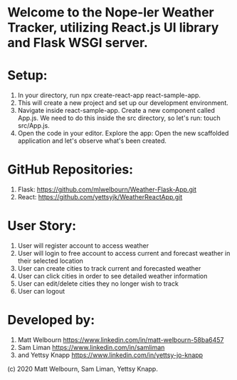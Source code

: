 # Welcome to the Nope-ler Weather Tracker, utilizing React.js UI library and Flask WSGI server. 

# Setup:
1. In your directory, run npx create-react-app react-sample-app.
2. This will create a new project and set up our development environment. 
3. Navigate inside react-sample-app.
Create a new component called App.js. We need to do this inside the src directory, so let's run: touch src/App.js.
4. Open the code in your editor.
Explore the app: Open the new scaffolded application and let's observe what's been created.

# GitHub Repositories:
1. Flask: https://github.com/mlwelbourn/Weather-Flask-App.git
2. React: https://github.com/yettsyjk/WeatherReactApp.git

# User Story:
1. User will register account to access weather
2. User will login to free account to access current and forecast weather in their selected location
3. User can create cities to track current and forecasted weather
4. User can click cities in order to see detailed weather information
5. User can edit/delete cities they no longer wish to track
6. User can logout

# Developed by:
1. Matt Welbourn https://www.linkedin.com/in/matt-welbourn-58ba6457
2. Sam Liman https://www.linkedin.com/in/samliman
3. and Yettsy Knapp https://www.linkedin.com/in/yettsy-jo-knapp

(c) 2020 Matt Welbourn, Sam Liman, Yettsy Knapp.
